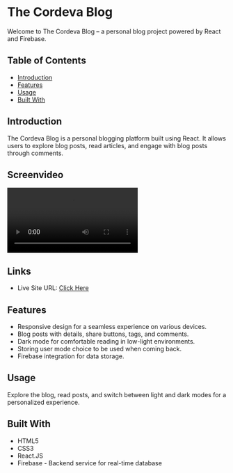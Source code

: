 # The Cordeva Blog

Welcome to The Cordeva Blog – a personal blog project powered by React and Firebase.


## Table of Contents

- [Introduction](#introduction)
- [Features](#features)
- [Usage](#usage)
- [Built With](#built-with)


## Introduction

The Cordeva Blog is a personal blogging platform built using React. It allows users to explore blog posts, read articles, and engage with blog posts through comments.


## Screenvideo
![](./screen-video.mp4)


## Links

- Live Site URL: [Click Here](https://xcordeva.github.io/my-blog-React-JS)


## Features

- Responsive design for a seamless experience on various devices.
- Blog posts with details, share buttons, tags, and comments.
- Dark mode for comfortable reading in low-light environments.
- Storing user mode choice to be used when coming back.
- Firebase integration for data storage.


## Usage

Explore the blog, read posts, and switch between light and dark modes for a personalized experience.


## Built With
- HTML5
- CSS3
- React.JS
- Firebase - Backend service for real-time database

